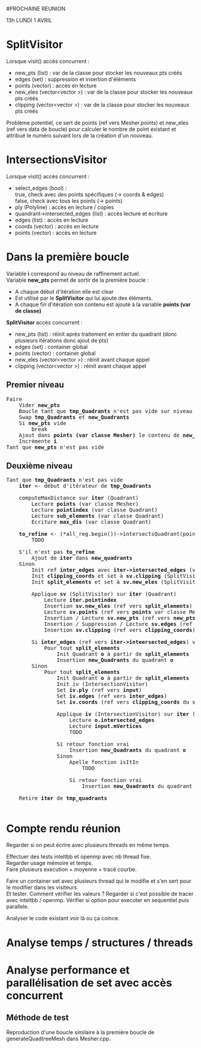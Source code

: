#PROCHAINE REUNION

13h LUNDI 1 AVRIL

# SplitVisitor
Lorsque visit() accès concurrent :

* new_pts (list<Point3D>) : var de la classe pour stocker les nouveaux pts créés 
* edges (set<QuadEdge>) : suppression et insertion d'éléments 
* points (vector<MeshPoint>) : accès en lecture 
* new_eles (vector<vector<unsigned int> >) : var de la classe pour stocker les nouveaux pts créés
* clipping (vector<vector<Point3D> >) : var de la classe pour stocker les nouveaux pts créés

Problème potentiel, ce sert de points (ref vers Mesher.points) et new_eles (ref vers data de boucle) pour calculer le nombre de point existant et attribué le numéro suivant lors de la création d'un nouveau.

# IntersectionsVisitor
Lorsque visit() accès concurrent :

* select_edges (bool) :  
true, check avec des points spécifiques (-> coords & edges)  
false, check avec tous les points (-> points)
* ply (Polyline) : accès en lecture / copies
* quandrant->intersected_edges (list<unsigned int>) : accès lecture et écriture
* edges (list<unsigned int>) : accès en lecture
* coords (vector<Point3D>) : accès en lecture
* points (vector<MeshPoint>) : accès en lecture

# Dans la première boucle

Variable **i** correspond au niveau de raffinement actuel.  
Variable **new_pts** permet de sortir de la première boucle :
- A chaque début d'itération elle est clear
- Est utilisé par le **SplitVisitor** qui lui ajoute des éléments.
- A chaque fin d'itération son contenu est ajouté à la variable **points (var de classe)**

**SplitVisitor** accès concurrent : 
* new_pts (list<Point3D>) : réinit après traitement en entier du quadrant (donc plusieurs itérations donc ajout de pts)
* edges (set<QuadEdge>) : container global
* points (vector<MeshPoint>) : container global
* new_eles (vector<vector<unsigned int> >) : réinit avant chaque appel
* clipping (vector<vector<Point3D> >) : réinit avant chaque appel

## Premier niveau

<pre>
Faire  
    Vider <b>new_pts</b>  
    Boucle tant que <b>tmp_Quadrants</b> n'est pas vide sur niveau 2  
    Swap <b>tmp_Quadrants</b> et <b>new_Quadrants</b>
    Si <b>new_pts</b> vide
        break
    Ajout dans <b>points (var classe Mesher)</b> le contenu de <b>new_pts</b>
    Incrémente <b>i</b>
Tant que <b>new_pts</b> n'est pas vide 
</pre>

## Deuxième niveau

<pre>
Tant que <b>tmp_Quadrants</b> n'est pas vide
    <b>iter</b> <- début d'itérateur de <b>tmp_Quadrants</b>
    
    computeMaxDistance sur <b>iter</b> (Quadrant)
        Lecture <b>points</b> (var classe Mesher)
        Lecture <b>pointindex</b> (var classe Quadrant)
        Lecture <b>sub_elements</b> (var classe Quadrant)
        Ecriture <b>max_dis</b> (var classe Quadrant)
        
    <b>to_refine</b> <- (*all_reg.begin())->intersectsQuadrant(points, *iter)
        TODO
        
    S'il n'est pas <b>to_refine</b>
        Ajout de <b>iter</b> dans <b>new_quadrants</b>
    Sinon
        Init ref <b>inter_edges</b> avec <b>iter->intersected_edges</b> (var classe Quadrant)
        Init <b>clipping_coords</b> et set à <b>sv.clipping</b> (SplitVisitor)
        Init <b>split_elements</b> et set à <b>sv.new_eles</b> (SplitVisitor)
        
        Applique <b>sv</b> (SplitVisitor) sur <b>iter</b> (Quadrant)
            Lecture <b>iter.pointindex</b>
            Insertion <b>sv.new_eles</b> (ref vers <b>split_elements</b>)
            Lecture <b>sv.points</b> (ref vers <b>points</b> var classe Mesher)          
            Insertion / Lecture <b>sv.new_pts</b> (ref vers <b>new_pts</b>) 
            Insertion / Suppression / Lecture <b>sv.edges</b> (ref vers <b>QuadEdges</b> var classe Mesher)         
            Insertion <b>sv.clipping</b> (ref vers <b>clipping_coords</b>)
        
        Si <b>inter_edges</b> (ref vers <b>iter->inteersected_edges</b>) vide
            Pour tout <b>split_elements</b>
                Init Quadrant <b>o</b> à partir de <b>split_elements</b>
                Insertion <b>new_Quadrants</b> du quadrant <b>o</b> 
        Sinon
            Pour tout <b>split_elements</b>
                Init Quadrant <b>o</b> à partir de <b>split_elements</b>
                Init iv (IntersectionVisitor)
                Set <b>iv.ply</b> (ref vers <b>input</b>)
                Set <b>iv.edges</b> (ref vers <b>inter_edges</b>)
                Set <b>iv.coords</b> (ref vers <b>clipping_coords</b> du split element)
                
                Applique <b>iv</b> (IntersectionVisitor) sur <b>iter</b> (Quadrant)
                    Lecture <b>o.intersected_edges</b>
                    Lecture <b>input.mVertices</b>
                    TODO
                    
                Si retour fonction vrai
                    Insertion <b>new_Quadrants</b> du quadrant <b>o</b>  
                Sinon
                    Apelle fonction isItIn
                        TODO
                                            
                    Si retour fonction vrai
                        Insertion <b>new_Quadrants</b> du quadrant <b>o</b>  
                
    Retire <b>iter</b> de <b>tmp_quadrants</b>  
    
</pre>



# Compte rendu réunion

Regarder si on peut écrire avec plusieurs threads en même temps.
  
Effectuer des tests inteltbb et openmp avec nb thread fixe.  
Regarder usage mémoire et temps.  
Faire plusieurs execution + moyenne + tracé courbe.


Faire un container set avec plusieurs thread qui le modifie et s'en sert pour le modifier dans les visiteurs.  
Et tester. Comment vérifier les valeurs ? 
Regarder si c'est possible de tracer avec inteltbb / openmp.
Vérifier si option pour executer en sequentiel puis parallele.




Analyser le code existant voir là ou ça coince.  


# Analyse temps / structures / threads

# Analyse performance et parallélisation de set avec accès concurrent

## Méthode de test

Reproduction d'une boucle similaire à la première boucle de generateQuadtreeMesh dans Mesher.cpp.  
